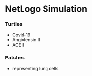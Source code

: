 # NetLogo Simulation

### Turtles
* Covid-19
* Angiotensin II
* ACE II
### Patches
* representing lung cells